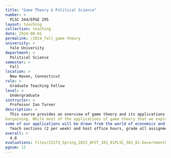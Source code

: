 ```yaml
---
title: "Game Theory & Political Science"
number: >
  PLSC 344/EP&E 295
layout: teaching
collection: teaching
date: 2024-08-01
permalink: /2024_fall_game-theory
university: >
  Yale University
department: >
  Political Science
semester: >
  Fall
location: >
  New Haven, Connecticut
role: >
  Graduate Teaching Fellow
level: >
  Undergraduate
instructor: >
  Professor Ian Turner
description: >
  This course provides an overview of game theory and its applications to political science. We start from the ground floor, assuming no prior exposure to game theory or mathematics beyond high school algebra. Students are introduced to game theoretic concepts such as Nash equilibrium, subgame perfection, and signaling. These concepts can be applied to examine a variety of political phenomena, including candidate competition, fund-raising, political posturing, and executive-legislative
bargaining. While most of the applications of game theory that we explore will be political in nature,
some of our applications will be drawn from the world of economics and every-day life.responsibilities: >
  Teach sections (2 per week) and host office hours, grade all assignments and exams, answer student questions. 
overall: >
  4.8
evaluations: files/23173_Spring_2023_AFST_381_01PLSC_381_01-Government&_Politics_in_Africa.pdf#page=12
pgnum: 12
---
```

